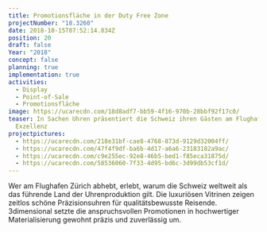 ```yaml
---
title: Promotionsfläche in der Duty Free Zone
projectNumber: "18.3260"
date: 2018-10-15T07:52:14.834Z
position: 20
draft: false
Year: "2018"
concept: false
planning: true
implementation: true
activities:
  - Display
  - Point-of-Sale
  - Promotionsfläche
image: https://ucarecdn.com/18d8adf7-bb59-4f16-970b-28bbf92f17c0/
teaser: In Sachen Uhren präsentiert die Schweiz ihren Gästen am Flughafen Zürich
  Exzellenz
projectpictures:
  - https://ucarecdn.com/218e31bf-cae8-4768-873d-9129d32004ff/
  - https://ucarecdn.com/47f4f9df-ba6b-4d17-a6a6-23183182a9ac/
  - https://ucarecdn.com/c9e255ec-92e8-46b5-bed1-f85eca31875d/
  - https://ucarecdn.com/58536060-7f33-4d95-bd6c-3d99db53cf1d/
---
```

Wer am Flughafen Zürich abhebt, erlebt, warum die Schweiz weltweit als das führende Land der Uhrenproduktion gilt. Die luxuriösen Vitrinen zeigen zeitlos schöne Präzisionsuhren für qualitätsbewusste Reisende. 3dimensional setzte die anspruchsvollen Promotionen in hochwertiger Materialisierung gewohnt präzis und zuverlässig um.
